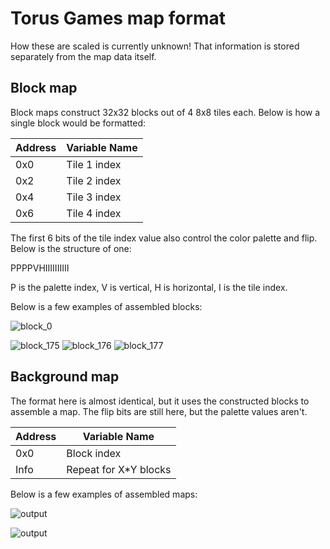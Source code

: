 # Torus Games map format
How these are scaled is currently unknown! That information is stored separately from the map data itself.

## Block map
Block maps construct 32x32 blocks out of 4 8x8 tiles each. Below is how a single block would be formatted:

| Address                        | Variable Name        |
|--------------------------------|----------------------|
| 0x0    | Tile 1 index |
| 0x2    | Tile 2 index |
| 0x4    | Tile 3 index |
| 0x6    | Tile 4 index |

The first 6 bits of the tile index value also control the color palette and flip. Below is the structure of one:

PPPPVHIIIIIIIIII

P is the palette index, V is vertical, H is horizontal, I is the tile index.

Below is a few examples of assembled blocks:

![block_0](https://github.com/user-attachments/assets/bfe7bc8e-f958-4fcc-85d2-9912bb882641)

![block_175](https://github.com/user-attachments/assets/3c04c5cb-0708-4530-8b6d-11b7b59fc9d0) ![block_176](https://github.com/user-attachments/assets/6bff3a1f-f342-4105-ae7b-540d2e0267ea) ![block_177](https://github.com/user-attachments/assets/a698f2b5-3fc0-4852-a8d2-3e60d0e4ecf8)



## Background map
The format here is almost identical, but it uses the constructed blocks to assemble a map. The flip bits are still here, but the palette values aren't.

| Address                        | Variable Name        |
|--------------------------------|----------------------|
| 0x0                    | Block index  |
| Info                   | Repeat for X*Y blocks |

Below is a few examples of assembled maps:

![output](https://github.com/user-attachments/assets/9f523fcd-5fc8-431d-b75a-93c3a853d166)

![output](https://github.com/user-attachments/assets/8916dec0-00e3-4e78-9961-9c363e1673e1)
